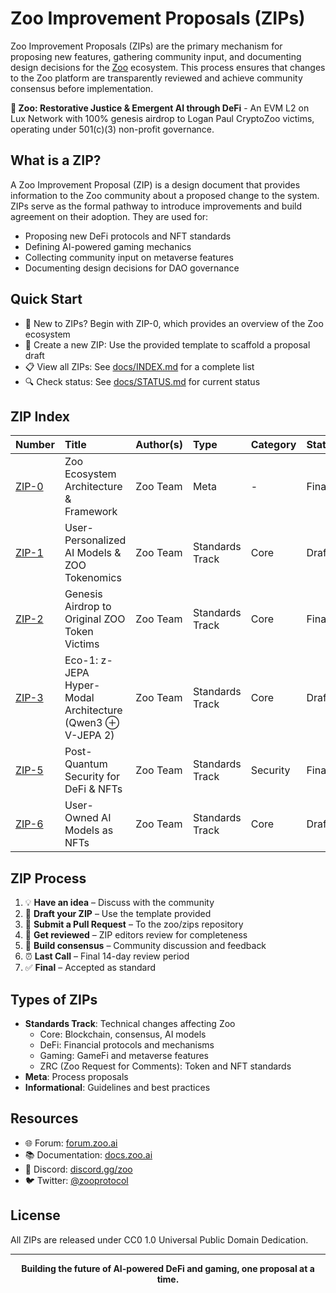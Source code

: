 # Zoo Improvement Proposals (ZIPs)

Zoo Improvement Proposals (ZIPs) are the primary mechanism for proposing new features, gathering community input, and documenting design decisions for the [Zoo](https://zoo.fund) ecosystem. This process ensures that changes to the Zoo platform are transparently reviewed and achieve community consensus before implementation.

**🦁 Zoo: Restorative Justice & Emergent AI through DeFi** - An EVM L2 on Lux Network with 100% genesis airdrop to Logan Paul CryptoZoo victims, operating under 501(c)(3) non-profit governance.

## What is a ZIP?

A Zoo Improvement Proposal (ZIP) is a design document that provides information to the Zoo community about a proposed change to the system. ZIPs serve as the formal pathway to introduce improvements and build agreement on their adoption. They are used for:
- Proposing new DeFi protocols and NFT standards
- Defining AI-powered gaming mechanics
- Collecting community input on metaverse features
- Documenting design decisions for DAO governance

## Quick Start

- 📖 New to ZIPs? Begin with ZIP-0, which provides an overview of the Zoo ecosystem
- 🚀 Create a new ZIP: Use the provided template to scaffold a proposal draft
- 📋 View all ZIPs: See [docs/INDEX.md](./docs/INDEX.md) for a complete list
- 🔍 Check status: See [docs/STATUS.md](./docs/STATUS.md) for current status

## ZIP Index

| Number | Title | Author(s) | Type | Category | Status |
|:-------|:------|:----------|:-----|:---------|:-------|
| [ZIP-0](./ZIPs/zip-0.md) | Zoo Ecosystem Architecture & Framework | Zoo Team | Meta | - | Final |
| [ZIP-1](./ZIPs/zip-1.md) | User-Personalized AI Models & ZOO Tokenomics | Zoo Team | Standards Track | Core | Draft |
| [ZIP-2](./ZIPs/zip-2.md) | Genesis Airdrop to Original ZOO Token Victims | Zoo Team | Standards Track | Core | Final |
| [ZIP-3](./ZIPs/zip-3.md) | Eco-1: z-JEPA Hyper-Modal Architecture (Qwen3 ⊕ V-JEPA 2) | Zoo Team | Standards Track | Core | Draft |
| [ZIP-5](./ZIPs/zip-5.md) | Post-Quantum Security for DeFi & NFTs | Zoo Team | Standards Track | Security | Final |
| [ZIP-6](./ZIPs/zip-6.md) | User-Owned AI Models as NFTs | Zoo Team | Standards Track | Core | Draft |

## ZIP Process

1. 💡 **Have an idea** – Discuss with the community
2. 📝 **Draft your ZIP** – Use the template provided
3. 🔄 **Submit a Pull Request** – To the zoo/zips repository
4. 👥 **Get reviewed** – ZIP editors review for completeness
5. 🤝 **Build consensus** – Community discussion and feedback
6. ⏰ **Last Call** – Final 14-day review period
7. ✅ **Final** – Accepted as standard

## Types of ZIPs

- **Standards Track**: Technical changes affecting Zoo
  - Core: Blockchain, consensus, AI models
  - DeFi: Financial protocols and mechanisms
  - Gaming: GameFi and metaverse features
  - ZRC (Zoo Request for Comments): Token and NFT standards
- **Meta**: Process proposals
- **Informational**: Guidelines and best practices

## Resources

- 🌐 Forum: [forum.zoo.ai](https://forum.zoo.ai)
- 📚 Documentation: [docs.zoo.ai](https://docs.zoo.ai)
- 💬 Discord: [discord.gg/zoo](https://discord.gg/zoo)
- 🐦 Twitter: [@zooprotocol](https://twitter.com/zooprotocol)

## License

All ZIPs are released under CC0 1.0 Universal Public Domain Dedication.

---

<div align="center">
  <strong>Building the future of AI-powered DeFi and gaming, one proposal at a time.</strong>
</div>